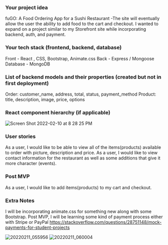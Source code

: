 ### Your project idea 
fuGO:  A Food Ordering App for a Sushi Restaurant
-The site will eventually allow the user the ability to add food to the cart and checkout.  I wanted to expand on a project similar to  my Storefront site while incorporating backend, auth, and payment.

### Your tech stack (frontend, backend, database)
Front -  React , CSS, Bootstrap, Animate.css
Back - Express / Mongoose
Database - MongoDB

### List of backend models and their properties (created but not in first deployment)
Order:  customer_name, address, total, status, payment_method
Product: title, description, image, price, options

### React component hierarchy (if applicable)
![Screen Shot 2022-02-10 at 8 28 25 PM](https://media.git.generalassemb.ly/user/39756/files/1d9f9780-8afd-11ec-80ff-10f2c0984f8e)

### User stories
As a user, I would like to be able to view all of the items(products) available to order with picture, description and price.
As a user, I would like to view contact information for the restaurant as well as some additions that give it more character (events).

### Post MVP
As a user, I would like to add items(products) to my cart and checkout.

### Extra Notes
I will be incorporating animate.css for something new along with some Bootstrap.
Post MVP, I will be learning some kind of payment process either with Stripe or PayPal
https://stackoverflow.com/questions/28751148/mock-payments-for-student-projects




![20220211_055956](https://media.git.generalassemb.ly/user/39756/files/3198c880-8b00-11ec-8baf-2e7a25efbdd9)
![20220211_060004](https://media.git.generalassemb.ly/user/39756/files/352c4f80-8b00-11ec-95c5-8618ab6b83d8)

